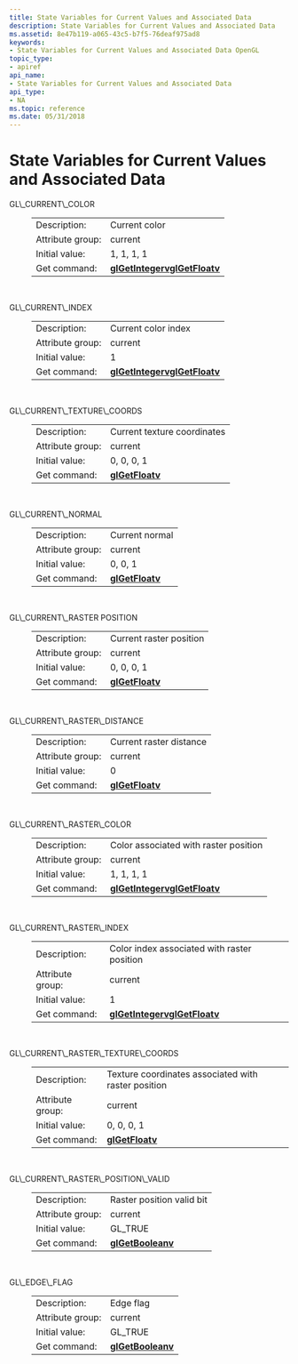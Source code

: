 ```yaml
---
title: State Variables for Current Values and Associated Data
description: State Variables for Current Values and Associated Data
ms.assetid: 8e47b119-a065-43c5-b7f5-76deaf975ad8
keywords:
- State Variables for Current Values and Associated Data OpenGL
topic_type:
- apiref
api_name:
- State Variables for Current Values and Associated Data
api_type:
- NA
ms.topic: reference
ms.date: 05/31/2018
---
```


# State Variables for Current Values and Associated Data

<dl> <dt><span id="GL_CURRENT_COLOR"></span><span id="gl_current_color"></span>GL\_CURRENT\_COLOR</dt> <dd> 

|                  |                                                                                                                      |
|------------------|----------------------------------------------------------------------------------------------------------------------|
| Description:     | Current color                                                                                                        |
| Attribute group: | current                                                                                                              |
| Initial value:   | 1, 1, 1, 1                                                                                                           |
| Get command:     | [**glGetIntegerv**](glgetintegerv.md)[**glGetFloatv**](glgetbooleanv--glgetdoublev--glgetfloatv--glgetintegerv.md) |



 

</dd> <dt><span id="GL_CURRENT_INDEX"></span><span id="gl_current_index"></span>GL\_CURRENT\_INDEX</dt> <dd> 

|                  |                                                                                                                                                                |
|------------------|----------------------------------------------------------------------------------------------------------------------------------------------------------------|
| Description:     | Current color index                                                                                                                                            |
| Attribute group: | current                                                                                                                                                        |
| Initial value:   | 1                                                                                                                                                              |
| Get command:     | [**glGetIntegerv**](glgetbooleanv--glgetdoublev--glgetfloatv--glgetintegerv.md)[**glGetFloatv**](glgetbooleanv--glgetdoublev--glgetfloatv--glgetintegerv.md) |



 

</dd> <dt><span id="GL_CURRENT_TEXTURE_COORDS"></span><span id="gl_current_texture_coords"></span>GL\_CURRENT\_TEXTURE\_COORDS</dt> <dd> 

|                  |                                                                                |
|------------------|--------------------------------------------------------------------------------|
| Description:     | Current texture coordinates                                                    |
| Attribute group: | current                                                                        |
| Initial value:   | 0, 0, 0, 1                                                                     |
| Get command:     | [**glGetFloatv**](glgetbooleanv--glgetdoublev--glgetfloatv--glgetintegerv.md) |



 

</dd> <dt><span id="GL_CURRENT_NORMAL"></span><span id="gl_current_normal"></span>GL\_CURRENT\_NORMAL</dt> <dd> 

|                  |                                                                                |
|------------------|--------------------------------------------------------------------------------|
| Description:     | Current normal                                                                 |
| Attribute group: | current                                                                        |
| Initial value:   | 0, 0, 1                                                                        |
| Get command:     | [**glGetFloatv**](glgetbooleanv--glgetdoublev--glgetfloatv--glgetintegerv.md) |



 

</dd> <dt><span id="GL_CURRENT_RASTER_POSITION"></span><span id="gl_current_raster_position"></span>GL\_CURRENT\_RASTER POSITION</dt> <dd> 

|                  |                                                                                |
|------------------|--------------------------------------------------------------------------------|
| Description:     | Current raster position                                                        |
| Attribute group: | current                                                                        |
| Initial value:   | 0, 0, 0, 1                                                                     |
| Get command:     | [**glGetFloatv**](glgetbooleanv--glgetdoublev--glgetfloatv--glgetintegerv.md) |



 

</dd> <dt><span id="GL_CURRENT_RASTER_DISTANCE"></span><span id="gl_current_raster_distance"></span>GL\_CURRENT\_RASTER\_DISTANCE</dt> <dd> 

|                  |                                                                                |
|------------------|--------------------------------------------------------------------------------|
| Description:     | Current raster distance                                                        |
| Attribute group: | current                                                                        |
| Initial value:   | 0                                                                              |
| Get command:     | [**glGetFloatv**](glgetbooleanv--glgetdoublev--glgetfloatv--glgetintegerv.md) |



 

</dd> <dt><span id="GL_CURRENT_RASTER_COLOR"></span><span id="gl_current_raster_color"></span>GL\_CURRENT\_RASTER\_COLOR</dt> <dd> 

|                  |                                                                                                                                                                |
|------------------|----------------------------------------------------------------------------------------------------------------------------------------------------------------|
| Description:     | Color associated with raster position                                                                                                                          |
| Attribute group: | current                                                                                                                                                        |
| Initial value:   | 1, 1, 1, 1                                                                                                                                                     |
| Get command:     | [**glGetIntegerv**](glgetbooleanv--glgetdoublev--glgetfloatv--glgetintegerv.md)[**glGetFloatv**](glgetbooleanv--glgetdoublev--glgetfloatv--glgetintegerv.md) |



 

</dd> <dt><span id="GL_CURRENT_RASTER_INDEX"></span><span id="gl_current_raster_index"></span>GL\_CURRENT\_RASTER\_INDEX</dt> <dd> 

|                  |                                                                                                                                                                |
|------------------|----------------------------------------------------------------------------------------------------------------------------------------------------------------|
| Description:     | Color index associated with raster position                                                                                                                    |
| Attribute group: | current                                                                                                                                                        |
| Initial value:   | 1                                                                                                                                                              |
| Get command:     | [**glGetIntegerv**](glgetbooleanv--glgetdoublev--glgetfloatv--glgetintegerv.md)[**glGetFloatv**](glgetbooleanv--glgetdoublev--glgetfloatv--glgetintegerv.md) |



 

</dd> <dt><span id="GL_CURRENT_RASTER_TEXTURE_COORDS"></span><span id="gl_current_raster_texture_coords"></span>GL\_CURRENT\_RASTER\_TEXTURE\_COORDS</dt> <dd> 

|                  |                                                                                |
|------------------|--------------------------------------------------------------------------------|
| Description:     | Texture coordinates associated with raster position                            |
| Attribute group: | current                                                                        |
| Initial value:   | 0, 0, 0, 1                                                                     |
| Get command:     | [**glGetFloatv**](glgetbooleanv--glgetdoublev--glgetfloatv--glgetintegerv.md) |



 

</dd> <dt><span id="GL_CURRENT_RASTER_POSITION_VALID"></span><span id="gl_current_raster_position_valid"></span>GL\_CURRENT\_RASTER\_POSITION\_VALID</dt> <dd> 

|                  |                                                                                  |
|------------------|----------------------------------------------------------------------------------|
| Description:     | Raster position valid bit                                                        |
| Attribute group: | current                                                                          |
| Initial value:   | GL\_TRUE                                                                         |
| Get command:     | [**glGetBooleanv**](glgetbooleanv--glgetdoublev--glgetfloatv--glgetintegerv.md) |



 

</dd> <dt><span id="GL_EDGE_FLAG"></span><span id="gl_edge_flag"></span>GL\_EDGE\_FLAG</dt> <dd> 

|                  |                                                                                  |
|------------------|----------------------------------------------------------------------------------|
| Description:     | Edge flag                                                                        |
| Attribute group: | current                                                                          |
| Initial value:   | GL\_TRUE                                                                         |
| Get command:     | [**glGetBooleanv**](glgetbooleanv--glgetdoublev--glgetfloatv--glgetintegerv.md) |



 

</dd> </dl>

 

 




